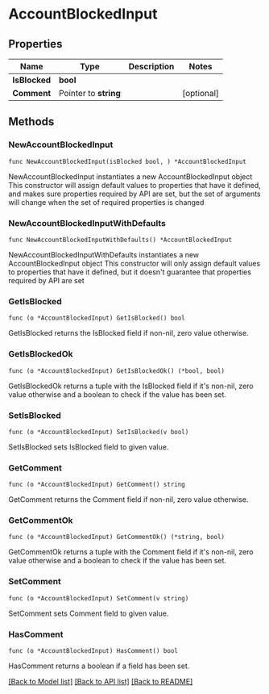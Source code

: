 # AccountBlockedInput

## Properties

Name | Type | Description | Notes
------------ | ------------- | ------------- | -------------
**IsBlocked** | **bool** |  | 
**Comment** | Pointer to **string** |  | [optional] 

## Methods

### NewAccountBlockedInput

`func NewAccountBlockedInput(isBlocked bool, ) *AccountBlockedInput`

NewAccountBlockedInput instantiates a new AccountBlockedInput object
This constructor will assign default values to properties that have it defined,
and makes sure properties required by API are set, but the set of arguments
will change when the set of required properties is changed

### NewAccountBlockedInputWithDefaults

`func NewAccountBlockedInputWithDefaults() *AccountBlockedInput`

NewAccountBlockedInputWithDefaults instantiates a new AccountBlockedInput object
This constructor will only assign default values to properties that have it defined,
but it doesn't guarantee that properties required by API are set

### GetIsBlocked

`func (o *AccountBlockedInput) GetIsBlocked() bool`

GetIsBlocked returns the IsBlocked field if non-nil, zero value otherwise.

### GetIsBlockedOk

`func (o *AccountBlockedInput) GetIsBlockedOk() (*bool, bool)`

GetIsBlockedOk returns a tuple with the IsBlocked field if it's non-nil, zero value otherwise
and a boolean to check if the value has been set.

### SetIsBlocked

`func (o *AccountBlockedInput) SetIsBlocked(v bool)`

SetIsBlocked sets IsBlocked field to given value.


### GetComment

`func (o *AccountBlockedInput) GetComment() string`

GetComment returns the Comment field if non-nil, zero value otherwise.

### GetCommentOk

`func (o *AccountBlockedInput) GetCommentOk() (*string, bool)`

GetCommentOk returns a tuple with the Comment field if it's non-nil, zero value otherwise
and a boolean to check if the value has been set.

### SetComment

`func (o *AccountBlockedInput) SetComment(v string)`

SetComment sets Comment field to given value.

### HasComment

`func (o *AccountBlockedInput) HasComment() bool`

HasComment returns a boolean if a field has been set.


[[Back to Model list]](../README.md#documentation-for-models) [[Back to API list]](../README.md#documentation-for-api-endpoints) [[Back to README]](../README.md)


